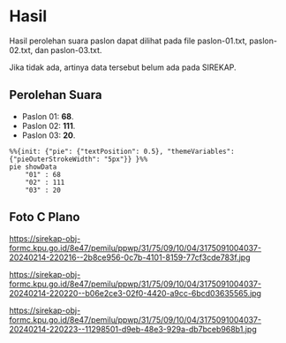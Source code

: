 # Hasil

Hasil perolehan suara paslon dapat dilihat pada file paslon-01.txt, paslon-02.txt, dan paslon-03.txt.

Jika tidak ada, artinya data tersebut belum ada pada SIREKAP.

## Perolehan Suara

 * Paslon 01: **68**.
 * Paslon 02: **111**.
 * Paslon 03: **20**.

```mermaid
%%{init: {"pie": {"textPosition": 0.5}, "themeVariables": {"pieOuterStrokeWidth": "5px"}} }%%
pie showData
    "01" : 68
    "02" : 111
    "03" : 20
```
## Foto C Plano

https://sirekap-obj-formc.kpu.go.id/8e47/pemilu/ppwp/31/75/09/10/04/3175091004037-20240214-220216--2b8ce956-0c7b-4101-8159-77cf3cde783f.jpg

https://sirekap-obj-formc.kpu.go.id/8e47/pemilu/ppwp/31/75/09/10/04/3175091004037-20240214-220220--b06e2ce3-02f0-4420-a9cc-6bcd03635565.jpg

https://sirekap-obj-formc.kpu.go.id/8e47/pemilu/ppwp/31/75/09/10/04/3175091004037-20240214-220223--11298501-d9eb-48e3-929a-db7bceb968b1.jpg
